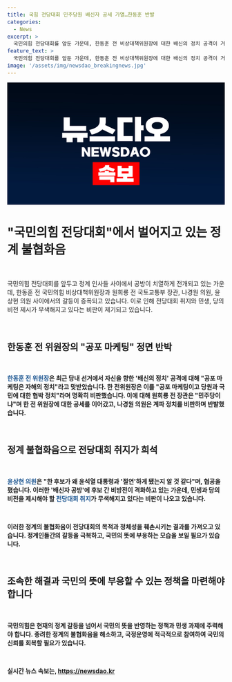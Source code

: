 ```yaml
---
title: 국힘 전당대회 민주당원 배신자 공세 가열…한동훈 반발
categories:
  - News
excerpt: >
  국민의힘 전당대회를 앞둔 가운데, 한동훈 전 비상대책위원장에 대한 배신의 정치 공격이 거세지고 있는 가운데, 주요 후보들 간 공방과 비판전이 격화되고 있습니다. 한 전 위원장은 공포 마케팅은 자해의 정치라며 반격하고, 다른 후보들은 계파 정치를 비판하며 각각의 입장을 드러내고 있습니다. 이에 따라 전당대회 취지와 민생, 당의 비전을 제시해야 할 필요성이 부각되고 있습니다.
feature_text: >
  국민의힘 전당대회를 앞둔 가운데, 한동훈 전 비상대책위원장에 대한 배신의 정치 공격이 거세지고 있는 가운데, 주요 후보들 간 공방과 비판전이 격화되고 있습니다. 한 전 위원장은 공포 마케팅은 자해의 정치라며 반격하고, 다른 후보들은 계파 정치를 비판하며 각각의 입장을 드러내고 있습니다. 이에 따라 전당대회 취지와 민생, 당의 비전을 제시해야 할 필요성이 부각되고 있습니다.
image: '/assets/img/newsdao_breakingnews.jpg'
---
```


<p><img src="/assets/img/newsdao_breakingnews.jpg" alt="ranknews 속보" /></p>

<h1>"국민의힘 전당대회"에서 벌어지고 있는 정계 불협화음</h1>

<p data-ke-size="size16">&nbsp;</p>

<p>국민의힘 전당대회를 앞두고 정계 인사들 사이에서 공방이 치열하게 전개되고 있는 가운데, 한동훈 전 국민의힘 비상대책위원장과 원희룡 전 국토교통부 장관, 나경원 의원, 윤상현 의원 사이에서의 갈등이 증폭되고 있습니다. 이로 인해 전당대회 취지와 민생, 당의 비전 제시가 무색해지고 있다는 비판이 제기되고 있습니다.</p>

<p data-ke-size="size16">&nbsp;</p>

<h2 data-ke-size="size26">한동훈 전 위원장의 "공포 마케팅" 정면 반박</h2>

<p data-ke-size="size16">&nbsp;</p>

<p><b><span style="color: #1a5490;">한동훈 전 위원장</span><b>은 최근 당내 선거에서 자신을 향한 '배신의 정치' 공격에 대해 "공포 마케팅은 자해의 정치"라고 맞받았습니다. 한 전위원장은 이를 "공포 마케팅이고 당원과 국민에 대한 협박 정치"라며 명확히 비판했습니다. 이에 대해 원희룡 전 장관은 "민주당이냐"며 한 전 위원장에 대한 공세를 이어갔고, 나경원 의원은 계파 정치를 비판하며 반발했습니다.</b></p>

<p data-ke-size="size16">&nbsp;</p>

<h2 data-ke-size="size26">정계 불협화음으로 전당대회 취지가 희석</h2>

<p data-ke-size="size16">&nbsp;</p>

<p><b><span style="color: #1a5490;">윤상현 의원</span></b>은 "한 후보가 왜 윤석열 대통령과 '절연'하게 됐는지 알 것 같다"며, 협공을 폈습니다. 이러한 '배신자 공방'에 후보 간 비방전이 격화하고 있는 가운데, 민생과 당의 비전을 제시해야 할 <b><span style="color: #1a5490;">전당대회 취지</span></b>가 무색해지고 있다는 비판이 나오고 있습니다.</p>

<p data-ke-size="size16">&nbsp;</p>

<p>이러한 정계의 불협화음이 전당대회의 목적과 정체성을 훼손시키는 결과를 가져오고 있습니다. 정계인들간의 갈등을 극복하고, 국민의 뜻에 부응하는 모습을 보일 필요가 있습니다.</p>

<p data-ke-size="size16">&nbsp;</p>

<h2 data-ke-size="size26">조속한 해결과 국민의 뜻에 부응할 수 있는 정책을 마련해야 합니다</h2>

<p data-ke-size="size16">&nbsp;</p>

<p>국민의힘은 현재의 정계 갈등을 넘어서 국민의 뜻을 반영하는 정책과 민생 과제에 주력해야 합니다. 종려한 정계의 불협화음을 해소하고, 국정운영에 적극적으로 참여하여 국민의 신뢰를 회복할 필요가 있습니다.</p>

<p data-ke-size="size16">&nbsp;</p>
실시간 뉴스 속보는, <a href="https://newsdao.kr" rel="dofollow">https://newsdao.kr</a>


